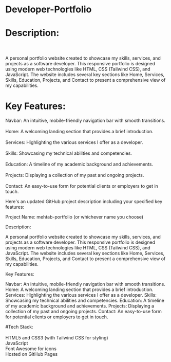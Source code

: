 # Developer-Portfolio

# Description: </br> </br>
A personal portfolio website created to showcase my skills, services, and projects as a software developer. This responsive portfolio is designed using modern web technologies like HTML, CSS (Tailwind CSS), and JavaScript. The website includes several key sections like Home, Services, Skills, Education, Projects, and Contact to present a comprehensive view of my capabilities.

# Key Features: 

Navbar: An intuitive, mobile-friendly navigation bar with smooth transitions. </br></br>
Home: A welcoming landing section that provides a brief introduction. </br> </br>
Services: Highlighting the various services I offer as a developer. </br> </br>
Skills: Showcasing my technical abilities and competencies.</br> </br>
Education: A timeline of my academic background and achievements. </br> </br>
Projects: Displaying a collection of my past and ongoing projects.</br> </br>
Contact: An easy-to-use form for potential clients or employers to get in touch.



Here's an updated GitHub project description including your specified key features:

Project Name: mehtab-portfolio (or whichever name you choose)

Description:

A personal portfolio website created to showcase my skills, services, and projects as a software developer. This responsive portfolio is designed using modern web technologies like HTML, CSS (Tailwind CSS), and JavaScript. The website includes several key sections like Home, Services, Skills, Education, Projects, and Contact to present a comprehensive view of my capabilities.

Key Features:

Navbar: An intuitive, mobile-friendly navigation bar with smooth transitions.
Home: A welcoming landing section that provides a brief introduction.
Services: Highlighting the various services I offer as a developer.
Skills: Showcasing my technical abilities and competencies.
Education: A timeline of my academic background and achievements.
Projects: Displaying a collection of my past and ongoing projects.
Contact: An easy-to-use form for potential clients or employers to get in touch.

#Tech Stack: </br>  </br>
HTML5 and CSS3 (with Tailwind CSS for styling) </br>
JavaScript  </br>
Font Awesome for icons  </br>
Hosted on GitHub Pages  </br>
